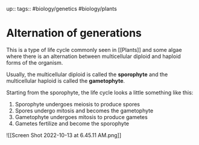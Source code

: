 up:: 
tags:: #biology/genetics #biology/plants  

# Alternation of generations

This is a type of life cycle commonly seen in [[Plants]] and some algae where there is an alternation between multicellular diploid and haploid forms of the organism.

Usually, the multicellular diploid is called the **sporophyte** and the multicellular haploid is called the **gametophyte**.

Starting from the sporophyte, the life cycle looks a little something like this:
1. Sporophyte undergoes meiosis to produce spores
2. Spores undergo mitosis and becomes the gametophyte
3. Gametophyte undergoes mitosis to produce gametes
4. Gametes fertilize and become the sporophyte

![[Screen Shot 2022-10-13 at 6.45.11 AM.png]]